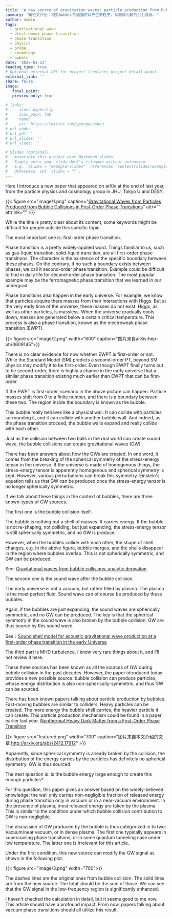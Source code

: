 ```yaml
---
title: 'A new source of gravitation waves: particle production from bubble collision'
summary: '新论文介绍：相变bubble的碰撞可以产生新粒子，从而成为新的引力波源。'
author: admin
tags:
  - grativational wave
  - electroweak phase transition
  - phase transition
  - physics
  - probe
  - cosmology
  - bubble
date: '2025-01-23'
reading_time: true
# Optional external URL for project (replaces project detail page).
external_link: ''
share: false
image:
   focal_point:
   preview_only: true

# links:
#   - icon: paperclip
#     icon_pack: fab
#     name: 
#     url: https://twitter.com/georgecushen
# url_code: ''
# url_pdf: ''
# url_slides: ''
# url_video: ''

# Slides (optional).
#   Associate this project with Markdown slides.
#   Simply enter your slide deck's filename without extension.
#   E.g. `slides = "example-slides"` references `content/slides/example-slides.md`.
#   Otherwise, set `slides = ""`.
---
```



Here I introduce a new paper that appeared on arXiv at the end of last year, from the particle physics and cosmology group in JHU, Tokyo U and DESY.

{{< figure src="image/1.png" caption="[Gravitational Waves from Particles Produced from Bubble Collisions in First-Order Phase Transitions](https://arxiv.org/abs/2412.17912)" attr="" attrlink="" >}}

While the title is pretty clear about its content, some keywords 
might be difficult for people outside this specific topic.

The most important one is: first-order phase transition.

Phase transition is a pretty widely-applied word.
Things familiar to us, such as gas-liquid transition, solid-liquid transition, are all first-order phase transitions.
The character is the existence of the specific boundary between these phases.
On the contrary, if no such a boundary exists between phases, we call it second-order phase transition.
Example could be difficult to find in daily life for second-order phase transition.
The most popular example may be the ferromagnetic phase transition that we learned in our undergrad.

Phase transitions also happen in the early universe.
For example, we know that particles acquire there masses from their interactions with Higgs.
But at the very early time of the universe, these masses do not exist.
Higgs, as well as other particles, is massless.
When the universe gradually cools down, masses are generated below a certain critical temperature.
This process is also a phase transition, known as the electroweak phase transition (EWPT).


{{< figure src="image/2.png" width="600" caption="图片来自arXiv:hep-ph/0609145">}}

There is no clear evidence for now whether EWPT is first-order or not.
While the Standard Model (SM) predicts a second-order PT, beyond SM physics may modify it to be first-order.
Even though EWPT finally turns out to be second-order, there is highly a chance in the early universe that a similar phase transition existing much earlier than EWPT that can be first-order.

If the EWPT is first-order, scenario in the above picture can happen.
Particle masses shift from 0 to a finite number, and there is a boundary between these two.
The region inside the boundary is known as the bubble.

This bubble really behaves like a physical wall. It can collide with particles surrounding it, and it can collide with another bubble wall.
And indeed, as the phase transition proceed, the bubble walls expand and really collide with each other.

Just as the collision between two balls in the real world can create sound wave, the bubble collisions can create gravitational waves (GW).

There has been answers about how the GWs are created.
In one word, it comes from the breaking of the spherical symmetry of the stress-energy tensor in the universe.
If the universe is made of homogenous things, the stress-energy tensor is apparently homogenous and spherical symmetry is kept.
However, various perturbations can break this symmetry.
Einstein's equation tells us that GW can be produced once the stress-energy tensor is no longer spherically symmetric.

If we talk about these things in the context of bubbles, there are three known-types of GW sources.

The first one is the bubble collision itself.

The bubble is nothing but a shell of masses.
It carries energy.
If the bubble is not re-shaping, not colliding, but just expanding, the stress-energy tensor is still spherically symmetric, and no GW is produce.

However, when the bubbles collide with each other, the shape of shell changes.
e.g. In the above figure, bubble merges, and the shells disappear in the region where bubbles overlap.
This is not spherically symmetric, and GW can be produced.

See: [Gravitational waves from bubble collisions: analytic derivation](https://arxiv.org/abs/1605.01403)

The second one is the sound wave after the bubble collision.

The early universe is not a vacuum, but rather filled by plasma.
The plasma is the most perfect fluid.
Sound wave can of course be produced by these bubbles.

Again, if the bubbles are just expanding, the sound waves are spherically symmetric, and no GW can be produced.
The key is that the spherical symmetry in the sound wave is also broken by the bubble collision.
GW are thus source by this sound wave.

See：[Sound shell model for acoustic gravitational wave production at a first-order phase transition in the early Universe](https://arxiv.org/abs/1608.04735)

The third part is MHD turbulence.
I know very rare things about it, and I'll not review it here.

These three sources has been known as all the sources of GW during bubble collision in the past decades.
However, the paper introduced today provides a new possible source: bubble collision can produce particles, whose energy distribution is also non-spherically-symmetric, and thus GW can be sourced.

There has been known papers talking about particle production by bubbles.
Fast-moving bubbles are similar to colliders.
Heavy particles can be created.
The more energy the bubble shell carries, the heavier particle it can create.
This particle production mechanism could be found in a paper earlier last year. 
[Nonthermal Heavy Dark Matter from a First-Order Phase Transition](https://arxiv.org/abs/2403.03252v1)


{{< figure src="featured.png" width="700" caption="图片来自本文介绍的文章 http://arxiv.org/abs/2412.17912" >}}

Apparently, since spherical symmetry is already broken by the collision, the distribution of the energy carries by the particles has definitely no spherical symmetry.
GW is thus sourced.

The next question is: is the bubble energy large enough to create this enough particles?

For this question, this paper gives an answer based on the widely-believed knowledge:
the wall only carries non-negligible fraction of released energy during phase transition only in vacuum or in a near-vacuum environment.
In the presence of plasma, most released energy are taken by the plasma.
This is similar to the condition under which bubble collision contribution to GW is non-negligible.

The discussion of GW produced by the bubble is thus categorized in to two: Vacuum/near vacuum, or in dense plasma.
The first one typically appears in supercooling phase transitions, or in some quantum tunneling case under low temperature.
The latter one is irrelevant for this article.

Under the first condition, this new source can modify the GW signal as shown in the following plot.

{{< figure src="image/3.png" width="700">}}

The dashed lines are the original ones from bubble collision.
The solid lines are from the new source.
The total should be the sum of those.
We can see that the GW signal in the low-frequency region is significantly enhanced.

I haven't checked the calculation in detail, but it seems good to me now.
This article should have a profound impact.
From now, papers talking about vacuum phase transitions should all utilize this result.